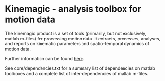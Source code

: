 # Kinemagic - analysis toolbox for motion data

The kinemagic product is a set of tools (primarily, but not exclusively,
matlab m-files) for processing motion data. It extracts, processes, analyses,
and reports on kinematic parameters and spatio-temporal dynamics of motion data.

Further information can be found [here][website].

See core/dependencies.txt for a summary list of dependencies on matlab toolboxes
and a complete list of inter-dependencies of matlab m-files.


<!-- References -->

[website]: http://www.lennartverhagen.com
